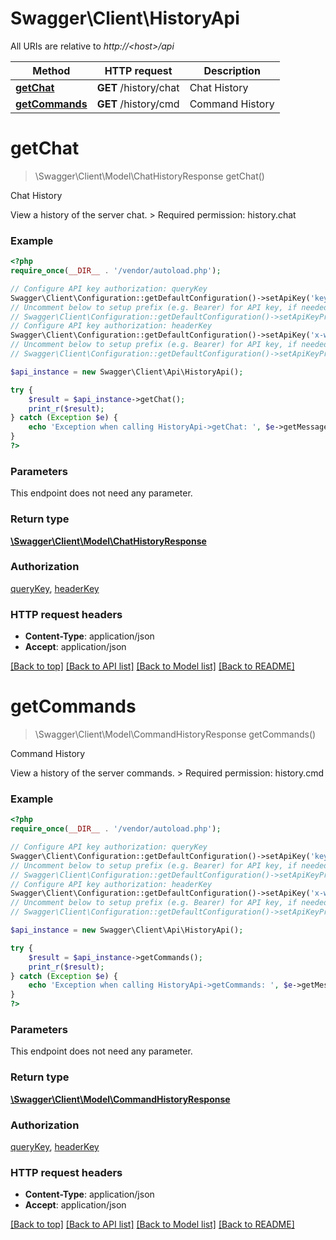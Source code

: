 # Swagger\Client\HistoryApi

All URIs are relative to *http://&lt;host&gt;/api*

Method | HTTP request | Description
------------- | ------------- | -------------
[**getChat**](HistoryApi.md#getChat) | **GET** /history/chat | Chat History
[**getCommands**](HistoryApi.md#getCommands) | **GET** /history/cmd | Command History


# **getChat**
> \Swagger\Client\Model\ChatHistoryResponse getChat()

Chat History

View a history of the server chat.  > Required permission: history.chat

### Example
```php
<?php
require_once(__DIR__ . '/vendor/autoload.php');

// Configure API key authorization: queryKey
Swagger\Client\Configuration::getDefaultConfiguration()->setApiKey('key', 'YOUR_API_KEY');
// Uncomment below to setup prefix (e.g. Bearer) for API key, if needed
// Swagger\Client\Configuration::getDefaultConfiguration()->setApiKeyPrefix('key', 'Bearer');
// Configure API key authorization: headerKey
Swagger\Client\Configuration::getDefaultConfiguration()->setApiKey('x-webapi-key', 'YOUR_API_KEY');
// Uncomment below to setup prefix (e.g. Bearer) for API key, if needed
// Swagger\Client\Configuration::getDefaultConfiguration()->setApiKeyPrefix('x-webapi-key', 'Bearer');

$api_instance = new Swagger\Client\Api\HistoryApi();

try {
    $result = $api_instance->getChat();
    print_r($result);
} catch (Exception $e) {
    echo 'Exception when calling HistoryApi->getChat: ', $e->getMessage(), PHP_EOL;
}
?>
```

### Parameters
This endpoint does not need any parameter.

### Return type

[**\Swagger\Client\Model\ChatHistoryResponse**](../Model/ChatHistoryResponse.md)

### Authorization

[queryKey](../../README.md#queryKey), [headerKey](../../README.md#headerKey)

### HTTP request headers

 - **Content-Type**: application/json
 - **Accept**: application/json

[[Back to top]](#) [[Back to API list]](../../README.md#documentation-for-api-endpoints) [[Back to Model list]](../../README.md#documentation-for-models) [[Back to README]](../../README.md)

# **getCommands**
> \Swagger\Client\Model\CommandHistoryResponse getCommands()

Command History

View a history of the server commands.  > Required permission: history.cmd

### Example
```php
<?php
require_once(__DIR__ . '/vendor/autoload.php');

// Configure API key authorization: queryKey
Swagger\Client\Configuration::getDefaultConfiguration()->setApiKey('key', 'YOUR_API_KEY');
// Uncomment below to setup prefix (e.g. Bearer) for API key, if needed
// Swagger\Client\Configuration::getDefaultConfiguration()->setApiKeyPrefix('key', 'Bearer');
// Configure API key authorization: headerKey
Swagger\Client\Configuration::getDefaultConfiguration()->setApiKey('x-webapi-key', 'YOUR_API_KEY');
// Uncomment below to setup prefix (e.g. Bearer) for API key, if needed
// Swagger\Client\Configuration::getDefaultConfiguration()->setApiKeyPrefix('x-webapi-key', 'Bearer');

$api_instance = new Swagger\Client\Api\HistoryApi();

try {
    $result = $api_instance->getCommands();
    print_r($result);
} catch (Exception $e) {
    echo 'Exception when calling HistoryApi->getCommands: ', $e->getMessage(), PHP_EOL;
}
?>
```

### Parameters
This endpoint does not need any parameter.

### Return type

[**\Swagger\Client\Model\CommandHistoryResponse**](../Model/CommandHistoryResponse.md)

### Authorization

[queryKey](../../README.md#queryKey), [headerKey](../../README.md#headerKey)

### HTTP request headers

 - **Content-Type**: application/json
 - **Accept**: application/json

[[Back to top]](#) [[Back to API list]](../../README.md#documentation-for-api-endpoints) [[Back to Model list]](../../README.md#documentation-for-models) [[Back to README]](../../README.md)

